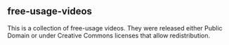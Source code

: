 ## free-usage-videos

This is a collection of free-usage videos. They were released either Public Domain or under Creative Commons licenses that allow redistribution.
